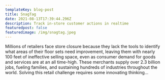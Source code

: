 ```yaml
---
templateKey: blog-post
title: SnagTag
date: 2021-08-13T17:39:44.296Z
description: Track in-store customer actions in realtime
featuredpost: false
featuredimage: /img/snagtag.jpeg
---
```

Millions of retailers face store closure because they lack the tools to identify what areas of their floor sets need improvement, leaving them with nearly 100 feet of ineffective selling space, even as consumer demand for goods and services are at an all time-high. These merchants supply over 2.3 billion jobs, fueling families, and sustaining hundreds of industries throughout the world. Solving this retail challenge requires some innovating thinking...